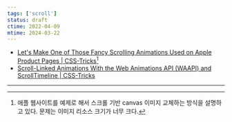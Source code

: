 ```yaml
---
tags: ['scroll']
status: draft
ctime: 2022-04-09
mtime: 2024-03-22
---
```


- [Let's Make One of Those Fancy Scrolling Animations Used on Apple Product Pages | CSS-Tricks](https://css-tricks.com/lets-make-one-of-those-fancy-scrolling-animations-used-on-apple-product-pages/)[^88-1]
- [Scroll-Linked Animations With the Web Animations API (WAAPI) and ScrollTimeline | CSS-Tricks](https://css-tricks.com/scroll-linked-animations-with-the-web-animations-api-waapi-and-scrolltimeline/)

---

[^88-1]: 애플 웹사이트를 예제로 해서 스크롤 기반 canvas 이미지 교체하는 방식을 설명하고 있다. 문제는 이미지 리소스 크기가 너무 크다.

